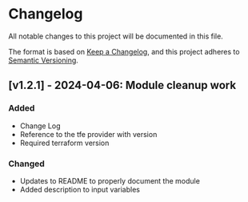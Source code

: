 # Changelog

All notable changes to this project will be documented in this file.

The format is based on [Keep a Changelog](https://keepachangelog.com/en/1.1.0/),
and this project adheres to [Semantic Versioning](https://semver.org/spec/v2.0.0.html).

<!-- Entry Template

## [v#.#.#] - YYYY-MM-DD: Description goes here

### Added
### Changed
### Deprecated
### Removed
### Fixed
### Security

 -->

## [v1.2.1] - 2024-04-06: Module cleanup work

### Added

- Change Log
- Reference to the tfe provider with version
- Required terraform version

### Changed

- Updates to README to properly document the module
- Added description to input variables
